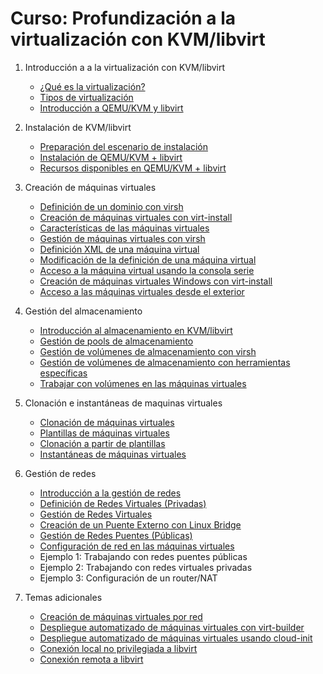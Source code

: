 # Curso: Profundización a la virtualización con KVM/libvirt

1. Introducción a a la virtualización con KVM/libvirt
    * [¿Qué es la virtualización?](contenidos/unidad01/clase1.md)
	* [Tipos de virtualización](contenidos/unidad01/clase2.md)
	* [Introducción a QEMU/KVM y libvirt](contenidos/unidad01/clase3.md)

2. Instalación de KVM/libvirt
    * [Preparación del escenario de instalación](contenidos/unidad02/clase1.md)
    * [Instalación de QEMU/KVM + libvirt](contenidos/unidad02/clase2.md)
    * [Recursos disponibles en QEMU/KVM + libvirt](contenidos/unidad02/clase3.md)

3. Creación de máquinas virtuales
    * [Definición de un dominio con virsh](contenidos/unidad03/clase1.md)
    * [Creación de máquinas virtuales con virt-install](contenidos/unidad03/clase2.md)
    * [Características de las máquinas virtuales](contenidos/unidad03/clase3.md)
    * [Gestión de máquinas virtuales con virsh](contenidos/unidad03/clase4.md)
    * [Definición XML de una máquina virtual](contenidos/unidad03/clase5.md)
    * [Modificación de la definición de una máquina virtual](contenidos/unidad03/clase6.md)
    * [Acceso a la máquina virtual usando la consola serie](contenidos/unidad03/clase7.md)
    * [Creación de máquinas virtuales Windows con virt-install](contenidos/unidad03/clase8.md)
    * [Acceso a las máquinas virtuales desde el exterior](contenidos/unidad03/clase9.md)
    

4. Gestión del almacenamiento
    * [Introducción al almacenamiento en KVM/libvirt](contenidos/unidad04/clase1.md)
    * [Gestión de pools de almacenamiento](contenidos/unidad04/clase2.md)
    * [Gestión de volúmenes de almacenamiento con virsh](contenidos/unidad04/clase3.md)
    * [Gestión de volúmenes de almacenamiento con herramientas específicas](contenidos/unidad04/clase4.md)
    * [Trabajar con volúmenes en las máquinas virtuales](contenidos/unidad04/clase5.md)

5. Clonación e instantáneas de maquinas virtuales
    * [Clonación de máquinas virtuales](contenidos/unidad05/clase1.md)
    * [Plantillas de máquinas virtuales](contenidos/unidad05/clase2.md)
    * [Clonación a partir de plantillas](contenidos/unidad05/clase3.md)
    * [Instantáneas de máquinas virtuales](contenidos/unidad05/clase4.md)

6. Gestión de redes
    * [Introducción a la gestión de redes](contenidos/unidad06/clase1.md)
    * [Definición de Redes Virtuales (Privadas)](contenidos/unidad06/clase2.md)
    * [Gestión de Redes Virtuales](contenidos/unidad06/clase3.md)
    * [Creación de un Puente Externo con Linux Bridge](contenidos/unidad06/clase4.md)
    * [Gestión de Redes Puentes (Públicas)](contenidos/unidad06/clase5.md)
    * [Configuración de red en las máquinas virtuales](contenidos/unidad06/clase6.md)
    * Ejemplo 1: Trabajando con redes puentes públicas
    * Ejemplo 2: Trabajando con redes virtuales privadas
    * Ejemplo 3: Configuración de un router/NAT

7. Temas adicionales
    * [Creación de máquinas virtuales por red](contenidos/unidad07/clase1.md)
    * [Despliegue automatizado de máquinas virtuales con virt-builder](contenidos/unidad07/clase2.md)
    * [Despliegue automatizado de máquinas virtuales usando cloud-init](contenidos/unidad07/clase3.md)
    * [Conexión local no privilegiada a libvirt](contenidos/unidad07/clase4.md)
    * [Conexión remota a libvirt](contenidos/unidad07/clase5.md)
    